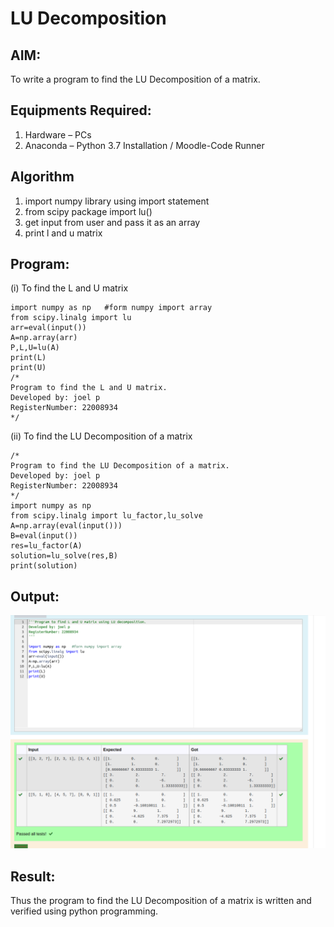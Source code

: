 # LU Decomposition 

## AIM:
To write a program to find the LU Decomposition of a matrix.

## Equipments Required:
1. Hardware – PCs
2. Anaconda – Python 3.7 Installation / Moodle-Code Runner

## Algorithm
1. import numpy library using import statement
2. from scipy package import lu()
3. get input from user and pass it as an array
4. print l and u matrix

## Program:
(i) To find the L and U matrix
```
import numpy as np   #form numpy import array
from scipy.linalg import lu
arr=eval(input())
A=np.array(arr)
P,L,U=lu(A)
print(L)
print(U)
/*
Program to find the L and U matrix.
Developed by: joel p
RegisterNumber: 22008934
*/
```
(ii) To find the LU Decomposition of a matrix
```
/*
Program to find the LU Decomposition of a matrix.
Developed by: joel p
RegisterNumber: 22008934
*/
import numpy as np
from scipy.linalg import lu_factor,lu_solve
A=np.array(eval(input()))
B=eval(input())
res=lu_factor(A)
solution=lu_solve(res,B)
print(solution)
```

## Output:
![output](ludecomposition.png)


## Result:
Thus the program to find the LU Decomposition of a matrix is written and verified using python programming.

